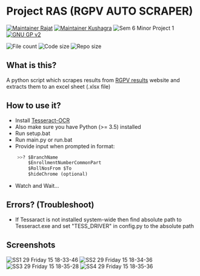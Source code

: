 # Project RAS (RGPV AUTO SCRAPER) 
[![Maintainer Rajat](https://img.shields.io/static/v1?label=Dev&message=Rajat&color=gold&style=for-the-badge)](http://github.com/RajatMuzumdar)
[![Maintainer Kushagra](https://img.shields.io/static/v1?label=Dev&message=Kushagra&color=gold&style=for-the-badge)](http://github.com/kushaagr)
![Sem 6 Minor Project 1](https://img.shields.io/badge/semester-project-blueviolet?style=for-the-badge) 
[![GNU GP v2](https://img.shields.io/github/license/RajatMuzumdar/RGPV_AUTO_SCRAP?style=for-the-badge)](./LICENSE.md)

<!-- ![Total LOC](https://img.shields.io/tokei/lines/github/RajatMuzumdar/RGPV_AUTO_SCRAP) -->
![File count](https://img.shields.io/github/directory-file-count/RajatMuzumdar/RGPV_AUTO_SCRAP)
![Code size](https://img.shields.io/github/languages/code-size/RajatMuzumdar/RGPV_AUTO_SCRAP)
![Repo size](https://img.shields.io/github/repo-size/RajatMuzumdar/RGPV_AUTO_SCRAP)

## What is this?
A python script which scrapes results from [RGPV results](http://result.rgpv.ac.in/Result/ProgramSelect.aspx) website and extracts them to an excel sheet (.xlsx file)

## How to use it?
- Install [Tesseract-OCR](https://github.com/UB-Mannheim/tesseract/wiki)
- Also make sure you have Python (>= 3.5) installed
- Run setup.bat
- Run main.py or run.bat
- Provide input when prompted in format:  

```python
    >>? $BranchName 
        $EnrollmentNumberCommonPart 
        $RollNosFrom $To
        $hideChrome (optional)
```

- Watch and Wait...

## Errors? (Troubleshoot)
- If Tessaract is not installed system-wide then find absolute path to Tesseract.exe and set "TESS_DRIVER" in config.py to the absolute path

## Screenshots
![SS1 29 Friday 15 18-33-46](https://user-images.githubusercontent.com/68564934/179230924-32ecdd4a-d499-40ee-86f7-fb19d3157a63.png)
![SS2 29 Friday 15 18-34-36](https://user-images.githubusercontent.com/68564934/179231051-be61e249-6178-4e52-a7dc-e26e642a404d.png)
![SS3 29 Friday 15 18-35-28](https://user-images.githubusercontent.com/68564934/179231060-0374ed1a-d376-40b6-89c3-ef61078b7cf8.png)
![SS4 29 Friday 15 18-35-36](https://user-images.githubusercontent.com/68564934/179231069-a20b4df3-f14e-4603-ae10-a2d75909a24d.png)
